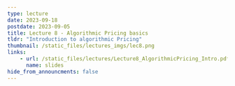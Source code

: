 ```yaml
---
type: lecture
date: 2023-09-18
postdate: 2023-09-05
title: Lecture 8 - Algorithmic Pricing basics
tldr: "Introduction to algorithmic Pricing"
thumbnail: /static_files/lectures_imgs/lec8.png
links:
    - url: /static_files/lectures/Lecture8_AlgorithmicPricing_Intro.pdf
      name: slides
hide_from_announcments: false
---
```

